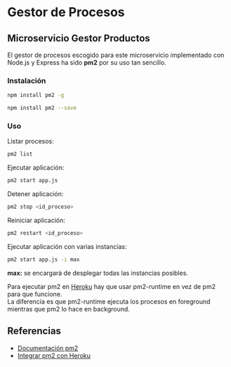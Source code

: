 # Gestor de Procesos

## Microservicio Gestor Productos

El gestor de procesos escogido para este microservicio implementado con Node.js y Express ha sido **pm2** por su uso tan sencillo.

### Instalación

```bash
npm install pm2 -g
```

```bash
npm install pm2 --save
```

### Uso

Listar procesos:

```bash
pm2 list
```

Ejecutar aplicación:

```bash
pm2 start app.js
```

Detener aplicación:

```bash
pm2 stop <id_proceso>
```

Reiniciar aplicación:

```bash
pm2 restart <id_proceso>
```

Ejecutar aplicación con varias instancias:

```bash
pm2 start app.js -i max
```

**max:** se encargará de desplegar todas las instancias posibles.

Para ejecutar pm2 en [Heroku](https://dashboard.heroku.com) hay que usar pm2-runtime en vez de pm2 para que funcione.  
La diferencia es que pm2-runtime ejecuta los procesos en foreground mientras que pm2 lo hace en background.

## Referencias

- [Documentación pm2](https://www.npmjs.com/package/pm2)
- [Integrar pm2 con Heroku](https://pm2.keymetrics.io/docs/integrations/heroku/)
